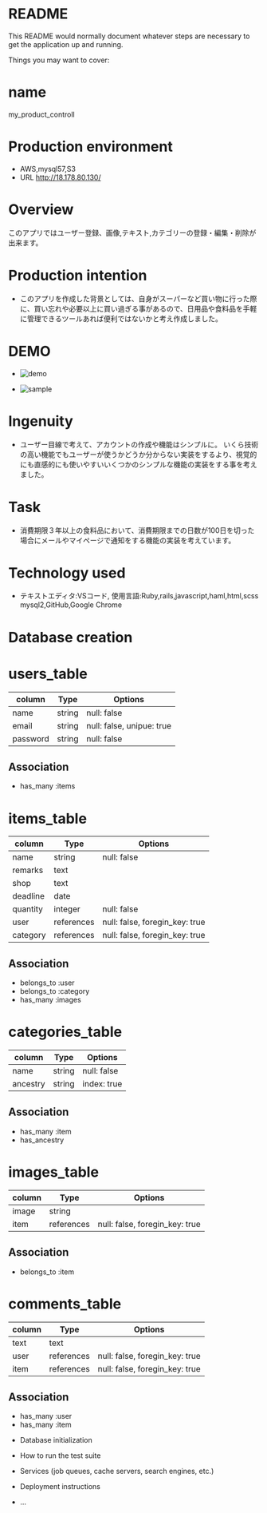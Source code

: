 # README

This README would normally document whatever steps are necessary to get the
application up and running.

Things you may want to cover:

# name
  my_product_controll

# Production environment
  - AWS,mysql57,S3
  - URL http://18.178.80.130/

# Overview
  このアプリではユーザー登録、画像,テキスト,カテゴリーの登録・編集・削除が出来ます。

# Production intention
  - このアプリを作成した背景としては、自身がスーパーなど買い物に行った際に、買い忘れや必要以上に買い過ぎる事があるので、日用品や食料品を手軽に管理できるツールあれば便利ではないかと考え作成しました。

# DEMO
  - ![demo](https://github.com/wiki/matumoto76i/my_products_controll/my_products_controll.wiki/gif/image.gif)

  - ![sample](https://i.gyazo.com/cb1dd37b733ad924c947ca44ddea9662.png)

# Ingenuity
  - ユーザー目線で考えて、アカウントの作成や機能はシンプルに。
  いくら技術の高い機能でもユーザーが使うかどうか分からない実装をするより、視覚的にも直感的にも使いやすいいくつかのシンプルな機能の実装をする事を考えました。

# Task
  - 消費期限３年以上の食料品において、消費期限までの日数が100日を切った場合にメールやマイページで通知をする機能の実装を考えています。

# Technology used
  - テキストエディタ:VSコード, 使用言語:Ruby,rails,javascript,haml,html,scss
  mysql2,GitHub,Google Chrome

# Database creation

# users_table

| column   | Type   | Options                   |
| -------- | ------ | ------------------------- |
| name     | string | null: false               |
| email    | string | null: false, unipue: true |
| password | string | null: false               |

## Association

- has_many :items

# items_table
|column|Type|Options|
|------|----|-------|
|name       |string| null: false               |
|remarks    |text|
|shop       |text|
|deadline   |date|
|quantity   |integer| null: false              |
|user       |references|null: false, foregin_key: true|
|category   |references|null: false, foregin_key: true|


## Association

- belongs_to :user
- belongs_to :category
- has_many :images

# categories_table

| column   | Type   | Options     |
| -------- | ------ | ----------- |
| name     | string | null: false |
| ancestry | string | index: true |

## Association
- has_many :item
- has_ancestry

# images_table

| column | Type       | Options                        |
| ------ | ---------- | ------------------------------ |
| image  | string     |
| item   | references | null: false, foregin_key: true |

## Association
- belongs_to :item

# comments_table

| column | Type       | Options                        |
| ------ | ---------- | ------------------------------ |
| text   | text       |
| user   | references | null: false, foregin_key: true |
| item   | references | null: false, foregin_key: true |

## Association

- has_many :user
- has_many :item

* Database initialization

* How to run the test suite

* Services (job queues, cache servers, search engines, etc.)

* Deployment instructions

* ...
